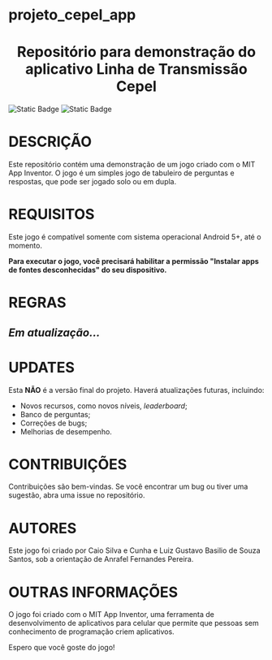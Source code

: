 # projeto_cepel_app
<h1 align="center">Repositório para demonstração do aplicativo Linha de Transmissão Cepel</h1>
<p><img alt="Static Badge" src="https://img.shields.io/badge/STATUS-Em%20desenvolvimento-green">
<img alt="Static Badge" src="https://img.shields.io/badge/OS-Android%205%2B-blue"></p>

<h1>DESCRIÇÃO</h1>

Este repositório contém uma demonstração de um jogo criado com o MIT App Inventor. O jogo é um simples jogo de tabuleiro de perguntas e respostas, que pode ser jogado solo ou em dupla.

<h1>REQUISITOS</h1>
Este jogo é compatível somente com sistema operacional Android 5+, até o momento.

<b>Para executar o jogo, você precisará habilitar a permissão "Instalar apps de fontes desconhecidas" do seu dispositivo.</b>

<h1>REGRAS</h1>

<h2><i>Em atualização...</i></h2>

<h1>UPDATES</h1>

Esta <strong>NÃO</strong> é a versão final do projeto. Haverá atualizações futuras, incluindo:

<ul>
  <li>Novos recursos, como novos níveis, <i>leaderboard</i>;</li>
  <li>Banco de perguntas;</li>
  <li>Correções de bugs;</li>
  <li>Melhorias de desempenho.</li>
</ul>


<h1>CONTRIBUIÇÕES</h1>

Contribuições são bem-vindas. Se você encontrar um bug ou tiver uma sugestão, abra uma issue no repositório.

<h1>AUTORES</h1>

Este jogo foi criado por Caio Silva e Cunha e Luiz Gustavo Basilio de Souza Santos, sob a orientação de Anrafel Fernandes Pereira.


<h1>OUTRAS INFORMAÇÕES</h1>

O jogo foi criado com o MIT App Inventor, uma ferramenta de desenvolvimento de aplicativos para celular que permite que pessoas sem conhecimento de programação criem aplicativos.

Espero que você goste do jogo!
